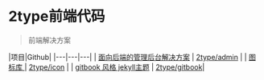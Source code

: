 # 2type前端代码

> 前端解决方案

|项目|Github|
|---|---|---|
| [面向后端的管理后台解决方案](http://admin.2type.cn) |  [2type/admin](https://github.com/2type/admin) |
|  [图标库 ](https://github.com/2type/icon) |  [2type/icon](https://github.com/2type/icon) |
| [gitbook 风格 jekyll主题](http://2type.cn/gitbook) | [2type/gitbook](https://github.com/2type/icon)|


<style>
table {font-size:1.2em}
</style>
